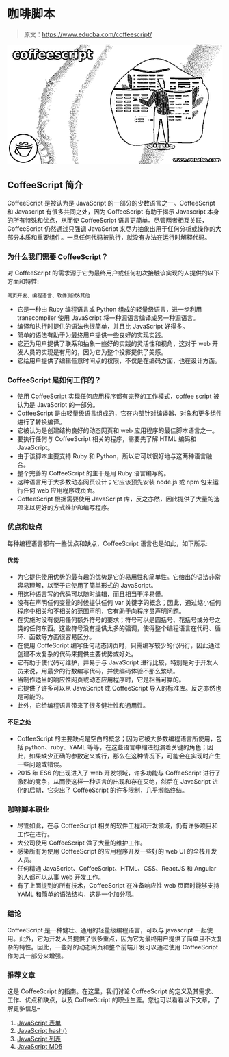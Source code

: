 # 咖啡脚本

> 原文：<https://www.educba.com/coffeescript/>

![coffeescript](img/b2defd0e75a0924bbc5f8079a435b67c.png)



## CoffeeScript 简介

CoffeeScript 是被认为是 JavaScript 的一部分的少数语言之一。CoffeeScript 和 Javascript 有很多共同之处，因为 CoffeeScript 有助于揭示 Javascript 本身的所有特殊和优点，从而使 CoffeeScript 语言更简单。尽管两者相互关联，CoffeeScript 仍然通过只强调 JavaScript 来尽力抽象出用于任何分析或操作的大部分本质和重要组件。一旦任何代码被执行，就没有办法在运行时解释代码。

### 为什么我们需要 CoffeeScript？

对 CoffeeScript 的需求源于它为最终用户或任何初次接触该实现的人提供的以下方面和特性:

<small>网页开发、编程语言、软件测试&其他</small>

*   它是一种由 Ruby 编程语言或 Python 组成的轻量级语言，进一步利用 transcompiler 使用 JavaScript 将一种源语言编译成另一种源语言。
*   编译和执行时提供的语法也很简单，并且比 JavaScript 好得多。
*   简单的语法有助于为最终用户提供一些良好的实现实践。
*   它还为用户提供了联系和抽象一些好的实践的灵活性和视角，这对于 web 开发人员的实现是有用的，因为它为整个投影提供了美感。
*   它给用户提供了编辑任意时间点的权限，不仅是在编码方面，也在设计方面。

### CoffeeScript 是如何工作的？

*   使用 CoffeeScript 实现任何应用程序都有完整的工作模式，coffee script 被认为是 JavaScript 的一部分。
*   CoffeeScript 是由轻量级语言组成的，它在内部针对编译器、对象和更多组件进行了转换编译。
*   它被认为是创建结构良好的动态网页和 web 应用程序的最佳脚本语言之一。
*   要执行任何与 CoffeeScript 相关的程序，需要先了解 HTML 编码和 JavaScript。
*   由于该脚本主要支持 Ruby 和 Python，所以它可以很好地与这两种语言融合。
*   整个完善的 CoffeeScript 的主干是用 Ruby 语言编写的。
*   这种语言用于大多数动态网页设计；它应该预先安装 node.js 或 npm 包来运行任何 web 应用程序或页面。
*   CoffeeScript 根据需要使用 JavaScript 库，反之亦然，因此提供了大量的选项来以更好的方式维护和编写程序。

### 优点和缺点

每种编程语言都有一些优点和缺点，CoffeeScript 语言也是如此，如下所示:

#### 优势

*   为它提供使用优势的最有趣的优势是它的易用性和简单性。它给出的语法非常容易理解，以至于它使用了简单形式的 JavaScript。
*   用这种语言写的代码可以随时编辑，而且相当干净易懂。
*   没有在声明任何变量的时候提供任何 var 关键字的概念；因此，通过缩小任何程序中相关和不相关的范围声明，它有助于向程序员声明问题。
*   在实施时没有使用任何额外符号的要求；符号可以是圆括号、花括号或分号之类的任何东西。这些符号没有提供太多的强调，使得整个编程语言在代码、循环、函数等方面很容易区分。
*   在使用 CoffeScript 编写任何动态网页时，只需编写较少的代码行，因此通过创建不太复杂的代码来提供主要优势或好处。
*   它有助于使代码可维护，并易于与 JavaScript 进行比较，特别是对于开发人员来说，用最少的行数编写代码，并使编码体验不那么繁琐。
*   当制作适当的响应性网页或动态应用程序时，它是相当可靠的。
*   它提供了许多可以从 JavaScript 或 CoffeeScript 导入的标准库。反之亦然也是可能的。
*   此外，它给编程语言带来了很多健壮性和通用性。

#### 不足之处

*   CoffeeScript 的主要缺点是空白的概念；因为它被大多数编程语言所使用，包括 python、ruby、YAML 等等，在这些语言中缩进扮演着关键的角色；因此，如果缺少正确的参数定义或行，那么在这种情况下，可能会在实现时产生一些问题或错误。
*   2015 年 ES6 的出现进入了 web 开发领域，许多功能与 CoffeeScript 进行了激烈的竞争，从而使这样一种语言的出现和存在灭绝，然后在 JavaScript 进化的后期，它突出了 CoffeeScript 的许多限制，几乎濒临终结。

### 咖啡脚本职业

*   尽管如此，在与 CoffeeScript 相关的软件工程和开发领域，仍有许多项目和工作在进行。
*   大公司使用 CoffeeScript 做了大量的维护工作。
*   感染所有为使用 CoffeeScript 的应用程序开发一些好的 web UI 的全栈开发人员。
*   任何精通 JavaScript、CoffeeScript、HTML、CSS、ReactJS 和 Angular 的人都可以从事 web 开发工作。
*   有了上面提到的所有技术，CoffeeScript 在准备响应性 web 页面时能够支持 YAML 和简单的语法结构，这是一个加分项。

### 结论

CoffeeScript 是一种健壮、通用的轻量级编程语言，可以与 javascript 一起使用。此外，它为开发人员提供了很多重点，因为它为最终用户提供了简单且不太复杂的特性。因此，一些好的动态网页和整个前端开发可以通过使用 CoffeeScript 作为其一部分来增强。

### 推荐文章

这是 CoffeeScript 的指南。在这里，我们讨论 CoffeeScript 的定义及其需求、工作、优点和缺点，以及 CoffeeScript 的职业生涯。您也可以看看以下文章，了解更多信息–

1.  [JavaScript 表单](https://www.educba.com/javascript-modulo/)
2.  [JavaScript hash()](https://www.educba.com/javascript-hash/)
3.  [JavaScript 列表](https://www.educba.com/javascript-list/)
4.  [JavaScript MD5](https://www.educba.com/javascript-md5/)





